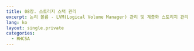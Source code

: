 ```yaml
---
title: 08장. 스토리지 스택 관리
excerpt: 논리 볼륨 - LVM(Logical Volume Manager) 관리 및 계층화 스토리지 관리
lang: ko
layout: single.private
categories:
  - RHCSA
---
```


